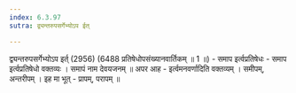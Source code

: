 ```yaml
---
index: 6.3.97
sutra: द्व्यन्तरुपसर्गेभ्योऽप ईत्

---
```

 द्व्यन्तरुपसर्गेभ्योऽप इर्त् (2956) (6488 प्रतिषेधोपसंख्यानवार्तिकम् ॥ 1 ॥) - समाप इर्त्वप्रतिषेधः - समाप इर्त्वप्रतिषेधो वक्तव्यः । समापं नाम देवयजनम् ॥ अपर आह  -  इर्त्वमनवर्णादिति वक्तव्यम् । समीपम्, अन्तरीपम् । इह मा भूत्  -  प्रापम्, परापम् ॥ 